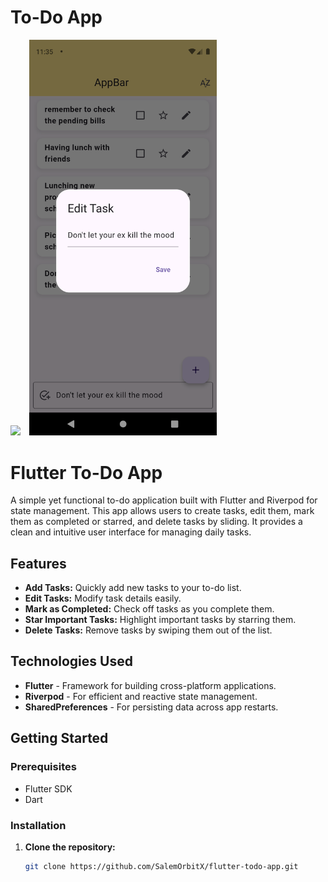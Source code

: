 # To-Do App
<img src="https://github.com/user-attachments/assets/fc2cce6c-c470-4f84-8d0b-91f497902a47" width="300" style="margin-right: 10px;"/>
<img src="https://github.com/SalemOrbitX/ToDo-App/blob/main/Screenshot_1731314125.png?raw=true" width="300"/>





# Flutter To-Do App

A simple yet functional to-do application built with Flutter and Riverpod for state management. This app allows users to create tasks, edit them, mark them as completed or starred, and delete tasks by sliding. It provides a clean and intuitive user interface for managing daily tasks.

## Features
- **Add Tasks:** Quickly add new tasks to your to-do list.
- **Edit Tasks:** Modify task details easily.
- **Mark as Completed:** Check off tasks as you complete them.
- **Star Important Tasks:** Highlight important tasks by starring them.
- **Delete Tasks:** Remove tasks by swiping them out of the list.

## Technologies Used
- **Flutter** - Framework for building cross-platform applications.
- **Riverpod** - For efficient and reactive state management.
- **SharedPreferences** - For persisting data across app restarts.

## Getting Started

### Prerequisites
- Flutter SDK
- Dart

### Installation
1. **Clone the repository:**
   ```bash
   git clone https://github.com/SalemOrbitX/flutter-todo-app.git
